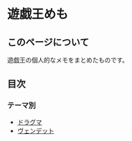 # 遊戯王めも

## このページについて
遊戯王の個人的なメモをまとめたものです。  

## 目次
### テーマ別
- [ドラグマ](Dogmatika/summary.md)
- [ヴェンデット](Vendread/summary.md)
